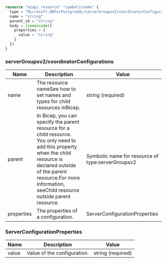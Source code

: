 ```terraform
resource "azapi_resource" "symbolicname" {
  type = "Microsoft.DBforPostgreSQL/serverGroupsv2/coordinatorConfigurations@2022-11-08"
  name = "string"
  parent_id = "string"
  body = jsonencode({
    properties = {
      value = "string"
    }
  })
}

```

### serverGroupsv2/coordinatorConfigurations

| Name | Description | Value |
|-|-|-|
| name | The resource nameSee how to set names and types for child resources inBicep. | string (required) |
| parent | In Bicep, you can specify the parent resource for a child resource. You only need to add this property when the child resource is declared outside of the parent resource.For more information, seeChild resource outside parent resource. | Symbolic name for resource of type:serverGroupsv2 |
| properties | The properties of a configuration. | ServerConfigurationProperties |


### ServerConfigurationProperties

| Name | Description | Value |
|-|-|-|
| value | Value of the configuration. | string (required) |


